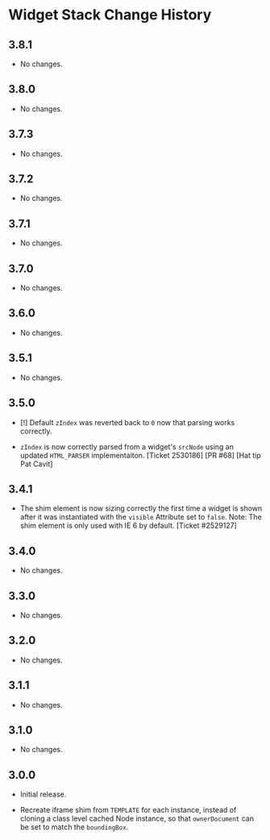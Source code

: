 Widget Stack Change History
===========================

3.8.1
-----

* No changes.

3.8.0
-----

* No changes.

3.7.3
-----

  * No changes.

3.7.2
-----

  * No changes.

3.7.1
-----

  * No changes.

3.7.0
-----

  * No changes.

3.6.0
-----

  * No changes.

3.5.1
-----

  * No changes.

3.5.0
-----

  * [!] Default `zIndex` was reverted back to `0` now that parsing works
    correctly.

  * `zIndex` is now correctly parsed from a widget's `srcNode` using an updated
    `HTML_PARSER` implementaiton. [Ticket 2530186] [PR #68] [Hat tip Pat Cavit]

3.4.1
-----

  * The shim element is now sizing correctly the first time a widget is shown
    after it was instantiated with the `visible` Attribute set to `false`. Note:
    The shim element is only used with IE 6 by default. [Ticket #2529127]

3.4.0
-----

  * No changes.

3.3.0
-----

  * No changes.

3.2.0
-----

  * No changes.

3.1.1
-----

  * No changes.

3.1.0
-----

  * No changes.

3.0.0
-----

  * Initial release.

  * Recreate iframe shim from `TEMPLATE` for each instance, instead of cloning a
    class level cached Node instance, so that `ownerDocument` can be set to
    match the `boundingBox`.
